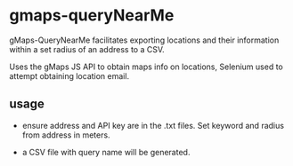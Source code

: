 # gmaps-queryNearMe
gMaps-QueryNearMe facilitates exporting locations and their information within a set radius of an address to a CSV. 

Uses the gMaps JS API to obtain maps info on locations, Selenium used to attempt obtaining location email.

## usage

* ensure address and API key are in the .txt files. Set keyword and radius from address in meters.

* a CSV file with query name will be generated.
